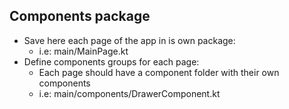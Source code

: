 ## Components package

 * Save here each page of the app in is own package: 
   * i.e: main/MainPage.kt
 * Define components groups for each page: 
   * Each page should have a component folder with their own components 
   * i.e: main/components/DrawerComponent.kt
